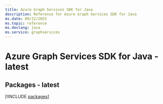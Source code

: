 ```yaml
---
title: Azure Graph Services SDK for Java
description: Reference for Azure Graph Services SDK for Java
ms.date: 09/22/2025
ms.topic: reference
ms.devlang: java
ms.service: graphservices
---
```

# Azure Graph Services SDK for Java - latest
## Packages - latest
[!INCLUDE [packages](graph-services-index.md)]